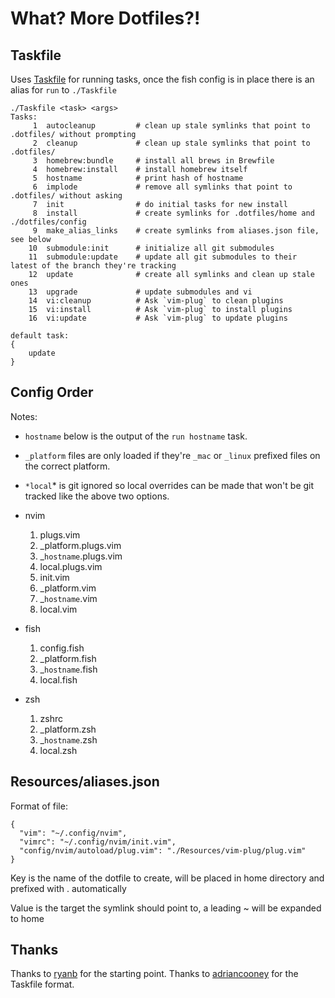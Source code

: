 # What? More Dotfiles?!

## Taskfile

Uses [Taskfile](https://github.com/adriancooney/Taskfile) for running tasks, once the fish config is in place there is an alias for `run` to `./Taskfile`

    ./Taskfile <task> <args>
    Tasks:
         1	autocleanup         # clean up stale symlinks that point to .dotfiles/ without prompting
         2	cleanup             # clean up stale symlinks that point to .dotfiles/
         3	homebrew:bundle     # install all brews in Brewfile
         4	homebrew:install    # install homebrew itself
         5	hostname            # print hash of hostname
         6	implode             # remove all symlinks that point to .dotfiles/ without asking
         7	init                # do initial tasks for new install
         8	install             # create symlinks for .dotfiles/home and ./dotfiles/config
         9	make_alias_links    # create symlinks from aliases.json file, see below
        10	submodule:init      # initialize all git submodules
        11	submodule:update    # update all git submodules to their latest of the branch they're tracking
        12	update              # create all symlinks and clean up stale ones
        13	upgrade             # update submodules and vi
        14	vi:cleanup          # Ask `vim-plug` to clean plugins
        15	vi:install          # Ask `vim-plug` to install plugins
        16	vi:update           # Ask `vim-plug` to update plugins

    default task:
    {
        update
    }

## Config Order

Notes:
*  `hostname` below is the output of the `run hostname` task.
* `_platform` files are only loaded if they're `_mac` or `_linux` prefixed files on the correct platform.
* `*local`* is git ignored so local overrides can be made that won't be git tracked like the above two options.

* nvim
    1. plugs.vim
    1. _platform.plugs.vim
    1. _`hostname`.plugs.vim
    1. local.plugs.vim
    1. init.vim
    1. _platform.vim
    1. _`hostname`.vim
    1. local.vim
* fish
    1. config.fish
    1. _platform.fish
    1. _`hostname`.fish
    1. local.fish
* zsh
    1. zshrc
    1. _platform.zsh
    1. _`hostname`.zsh
    1. local.zsh

## Resources/aliases.json

Format of file:

    {
      "vim": "~/.config/nvim",
      "vimrc": "~/.config/nvim/init.vim",
      "config/nvim/autoload/plug.vim": "./Resources/vim-plug/plug.vim"
    }

Key is the name of the dotfile to create, will be placed in home
directory and prefixed with . automatically

Value is the target the symlink should point to, a leading ~ will be expanded to
home

## Thanks

Thanks to [ryanb](https://github.com/ryanb/dotfiles) for the starting point.
Thanks to [adriancooney](https://github.com/adriancooney/Taskfile) for the Taskfile format.
